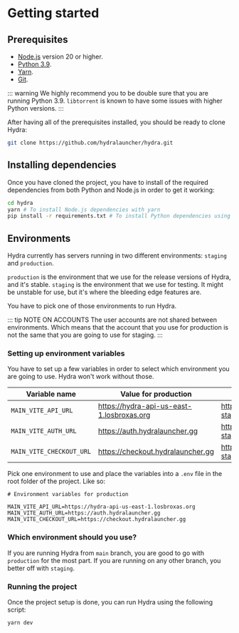 # Getting started

## Prerequisites

- [Node.js](https://nodejs.org/en) version 20 or higher.
- [Python 3.9](https://www.python.org/downloads/release/python-3913/).
- [Yarn](https://classic.yarnpkg.com/lang/en/docs/install/#mac-stable).
- [Git](https://git-scm.com/downloads).

::: warning
We highly recommend you to be double sure that you are running Python 3.9. `libtorrent` is known to have some issues with higher Python versions.
:::

After having all of the prerequisites installed, you should be ready to clone Hydra:

```bash
git clone https://github.com/hydralauncher/hydra.git
```

## Installing dependencies

Once you have cloned the project, you have to install of the required dependencies from both Python and Node.js in order to get it working:

```bash
cd hydra
yarn # To install Node.js dependencies with yarn
pip install -r requirements.txt # To install Python dependencies using pip
```

## Environments

Hydra currently has servers running in two different environments: `staging` and `production`.

`production` is the environment that we use for the release versions of Hydra, and it's stable.
`staging` is the environment that we use for testing. It might be unstable for use, but it's where the bleeding edge features are.

You have to pick one of those environments to run Hydra.

::: tip NOTE ON ACCOUNTS
The user accounts are not shared between environments. Which means that the account that you use for production is not the same that you are going to use for staging.
:::

### Setting up environment variables

You have to set up a few variables in order to select which environment you are going to use. Hydra won't work without those.

| Variable name            | Value for production                      | Value for staging                         |
| ------------------------ | ----------------------------------------- | ----------------------------------------- |
| `MAIN_VITE_API_URL`      | https://hydra-api-us-east-1.losbroxas.org | https://api-staging.hydralauncher.gg      |
| `MAIN_VITE_AUTH_URL`     | https://auth.hydralauncher.gg             | https://auth-staging.hydralauncher.gg     |
| `MAIN_VITE_CHECKOUT_URL` | https://checkout.hydralauncher.gg         | https://checkout-staging.hydralauncher.gg |

Pick one environment to use and place the variables into a `.env` file in the root folder of the project. Like so:

```
# Environment variables for production

MAIN_VITE_API_URL=https://hydra-api-us-east-1.losbroxas.org
MAIN_VITE_AUTH_URL=https://auth.hydralauncher.gg
MAIN_VITE_CHECKOUT_URL=https://checkout.hydralauncher.gg
```

### Which environment should you use?

If you are running Hydra from `main` branch, you are good to go with `production` for the most part. If you are running on any other branch, you better off with `staging`.

### Running the project

Once the project setup is done, you can run Hydra using the following script:

```bash
yarn dev
```
